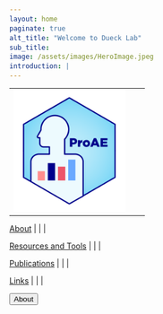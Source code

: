 ```yaml
---
layout: home
paginate: true
alt_title: "Welcome to Dueck Lab"
sub_title: 
image: /assets/images/HeroImage.jpeg
introduction: |
---
```


| | | |
|:-------------------------:|:-------------------------:|:-------------------------:|
|<img width="200" alt="ProAE" src="/assets/images/ProAE_no_background.png"> 

[About](https://duecklab.github.io/about) |  | |  

[Resources and Tools](https://duecklab.github.io/tools) |  | |  

[Publications](https://duecklab.github.io/publications) |  | |  

[Links](https://duecklab.github.io/links) |  | |  

<button>About</button>
  
